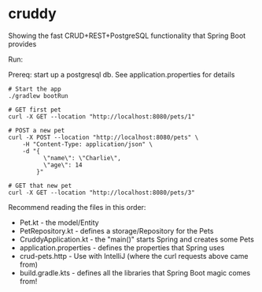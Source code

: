 # cruddy

Showing the fast CRUD+REST+PostgreSQL functionality that Spring Boot provides

Run:

Prereq: start up a postgresql db. See application.properties for details

```shell
# Start the app
./gradlew bootRun

# GET first pet
curl -X GET --location "http://localhost:8080/pets/1"

# POST a new pet
curl -X POST --location "http://localhost:8080/pets" \
    -H "Content-Type: application/json" \
    -d "{
          \"name\": \"Charlie\",
          \"age\": 14
        }"
        
# GET that new pet
curl -X GET --location "http://localhost:8080/pets/3"
```

Recommend reading the files in this order:
- Pet.kt - the model/Entity
- PetRepository.kt - defines a storage/Repository for the Pets
- CruddyApplication.kt - the "main()" starts Spring and creates some Pets
- application.properties - defines the properties that Spring uses
- crud-pets.http - Use with IntelliJ (where the curl requests above came from)
- build.gradle.kts - defines all the libraries that Spring Boot magic comes from! 
